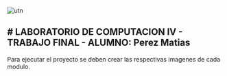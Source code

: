 ![utn](https://github.com/matiasperez01/Lab4Proyecto/assets/149439383/4f1ff3aa-b7f0-4749-b8bc-a7a10c431c87)
<h2> # LABORATORIO DE COMPUTACION IV - TRABAJO FINAL - ALUMNO: Perez Matias </h2> 


Para ejecutar el proyecto se deben crear las respectivas imagenes de cada modulo.

